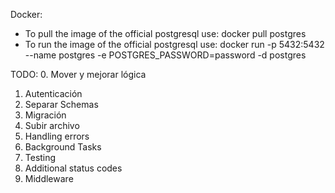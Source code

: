 Docker:
- To pull the image of the official postgresql use: docker pull postgres
- To run the image of the official postgresql use: docker run -p 5432:5432 --name postgres -e POSTGRES_PASSWORD=password -d postgres


TODO:
0. Mover y mejorar lógica
1. Autenticación
2. Separar Schemas
3. Migración
4. Subir archivo
5. Handling errors
6. Background Tasks
7. Testing
8. Additional status codes
9. Middleware